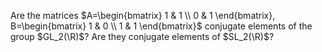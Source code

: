 Are the matrices 
$A=\begin{bmatrix}
   1 & 1 \\
   0 & 1
\end{bmatrix}, 
 B=\begin{bmatrix}
   1 & 0 \\
   1 & 1
\end{bmatrix}$
conjugate elements of the group $GL_2(\R)$? Are they conjugate elements of $SL_2(\R)$?